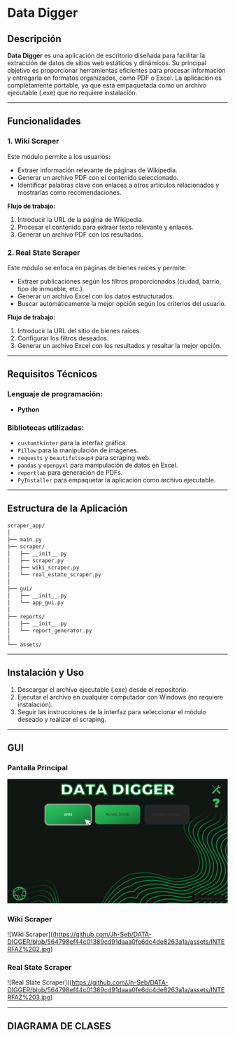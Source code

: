 # Data Digger

## Descripción
**Data Digger** es una aplicación de escritorio diseñada para facilitar la extracción de datos de sitios web estáticos y dinámicos. Su principal objetivo es proporcionar herramientas eficientes para procesar información y entregarla en formatos organizados, como PDF o Excel. La aplicación es completamente portable, ya que está empaquetada como un archivo ejecutable (.exe) que no requiere instalación.

---

## Funcionalidades

### 1. Wiki Scraper
Este módulo permite a los usuarios:
- Extraer información relevante de páginas de Wikipedia.
- Generar un archivo PDF con el contenido seleccionado.
- Identificar palabras clave con enlaces a otros artículos relacionados y mostrarlas como recomendaciones.

**Flujo de trabajo:**
1. Introducir la URL de la página de Wikipedia.
2. Procesar el contenido para extraer texto relevante y enlaces.
3. Generar un archivo PDF con los resultados.

### 2. Real State Scraper
Este módulo se enfoca en páginas de bienes raíces y permite:
- Extraer publicaciones según los filtros proporcionados (ciudad, barrio, tipo de inmueble, etc.).
- Generar un archivo Excel con los datos estructurados.
- Buscar automáticamente la mejor opción según los criterios del usuario.

**Flujo de trabajo:**
1. Introducir la URL del sitio de bienes raíces.
2. Configurar los filtros deseados.
3. Generar un archivo Excel con los resultados y resaltar la mejor opción.

---

## Requisitos Técnicos

### Lenguaje de programación:
- **Python**

### Bibliotecas utilizadas:
- `customtkinter` para la interfaz gráfica.
- `Pillow` para la manipulación de imágenes.
- `requests` y `beautifulsoup4` para scraping web.
- `pandas` y `openpyxl` para manipulación de datos en Excel.
- `reportlab` para generación de PDFs.
- `PyInstaller` para empaquetar la aplicación como archivo ejecutable.

---

## Estructura de la Aplicación

```
scraper_app/
│
├── main.py             
├── scraper/
│   ├── __init__.py
│   ├── scraper.py       
│   ├── wiki_scraper.py  
│   └── real_estate_scraper.py 
│
├── gui/
│   ├── __init__.py
│   └── app_gui.py       
│
├── reports/
│   ├── __init__.py
│   └── report_generator.py  
│
└── assets/              
```

---

## Instalación y Uso

1. Descargar el archivo ejecutable (.exe) desde el repositorio.
2. Ejecutar el archivo en cualquier computador con Windows (no requiere instalación).
3. Seguir las instrucciones de la interfaz para seleccionar el módulo deseado y realizar el scraping.

---

## GUI

### Pantalla Principal
![Pantalla Principal](https://github.com/Jh-Seb/DATA-DIGGER/blob/564798ef44c01389cd91daaa0fe6dc4de8263a1a/assets/INTERFAZ%201.jpg)

### Wiki Scraper
![Wiki Scraper]((https://github.com/Jh-Seb/DATA-DIGGER/blob/564798ef44c01389cd91daaa0fe6dc4de8263a1a/assets/INTERFAZ%202.jpg)

### Real State Scraper
![Real State Scraper]((https://github.com/Jh-Seb/DATA-DIGGER/blob/564798ef44c01389cd91daaa0fe6dc4de8263a1a/assets/INTERFAZ%203.jpg)

---
## DIAGRAMA DE CLASES
